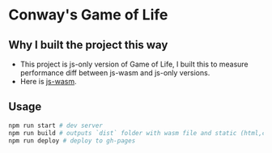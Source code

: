 # Conway's Game of Life
## Why I built the project this way
- This project is js-only version of Game of Life, I built this to measure performance diff between js-wasm and js-only versions.
- Here is [js-wasm](https://github.com/zkindest/rust-wa-game-of-life).
## Usage
```sh
npm run start # dev server
npm run build # outputs `dist` folder with wasm file and static (html,css,js,etc) files.
npm run deploy # deploy to gh-pages 
```

